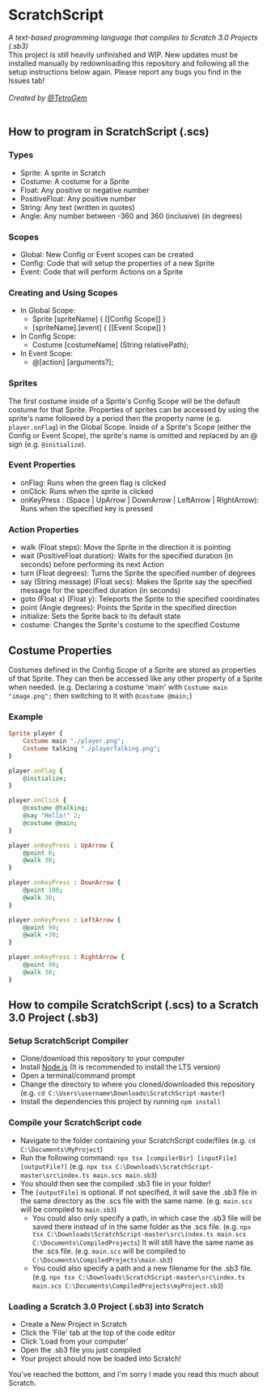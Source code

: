 # ScratchScript
*A text-based programming language that compiles to Scratch 3.0 Projects (.sb3)*
<br>
This project is still heavily unfinished and WIP. New updates must be installed manually by redownloading this repository and following all the setup instructions below again. Please report any bugs you find in the Issues tab!
<br><br>
*Created by [@TetroGem](https://github.com/TetroGem)*
<br><br>

## How to program in ScratchScript (.scs)
### Types
- Sprite: A sprite in Scratch
- Costume: A costume for a Sprite
- Float: Any positive or negative number
- PositiveFloat: Any positive number
- String: Any text (written in quotes)
- Angle: Any number between -360 and 360 (inclusive) (in degrees)

### Scopes
- Global: New Config or Event scopes can be created
- Config: Code that will setup the properties of a new Sprite
- Event: Code that will perform Actions on a Sprite

### Creating and Using Scopes
- In Global Scope:
  - Sprite \[spriteName\] { \[\[Config Scope\]\] }
  - [spriteName].[event] { \[\[Event Scope\]\] }
- In Config Scope:
  - Costume \[costumeName\] (String relativePath);
- In Event Scope:
  - @[action] [arguments?];

### Sprites
The first costume inside of a Sprite's Config Scope will be the default costume for that Sprite.
Properties of sprites can be accessed by using the sprite's name followed by a period then the property name (e.g. `player.onFlag`) in the Global Scope. Inside of a Sprite's Scope (either the Config or Event Scope), the sprite's name is omitted and replaced by an @ sign (e.g. `@initialize`).

### Event Properties
- onFlag: Runs when the green flag is clicked
- onClick: Runs when the sprite is clicked
- onKeyPress : (Space | UpArrow | DownArrow | LeftArrow | RIghtArrow): Runs when the specified key is pressed

### Action Properties
- walk (Float steps): Move the Sprite in the direction it is pointing
- wait (PositiveFloat duration): Waits for the specified duration (in seconds) before performing its next Action
- turn (Float degrees): Turns the Sprite the specified number of degrees
- say (String message) (Float secs): Makes the Sprite say the specified message for the specified duration (in seconds)
- goto (Float x) (Float y): Teleports the Sprite to the specified coordinates
- point (Angle degrees): Points the Sprite in the specified direction
- initialize: Sets the Sprite back to its default state
- costume: Changes the Sprite's costume to the specified Costume

## Costume Properties
Costumes defined in the Config Scope of a Sprite are stored as properties of that Sprite. They can then be accessed like any other property of a Sprite when needed. (e.g. Declaring a costume 'main' with `Costume main "image.png";` then switching to it with `@costume @main;`)

### Example
```ruby
Sprite player {
    Costume main "./player.png";
    Costume talking "./playerTalking.png";
}

player.onFlag {
    @initialize;
}

player.onClick {
    @costume @talking;
    @say "Hello!" 2;
    @costume @main;
}

player.onKeyPress : UpArrow {
    @point 0;
    @walk 30;
}

player.onKeyPress : DownArrow {
    @point 180;
    @walk 30;
}

player.onKeyPress : LeftArrow {
    @point 90;
    @walk -30;
}

player.onKeyPress : RightArrow {
    @point 90;
    @walk 30;
}
```

## How to compile ScratchScript (.scs) to a Scratch 3.0 Project (.sb3)
### Setup ScratchScript Compiler
- Clone/download this repository to your computer
- Install [Node.js](https://nodejs.org/en/) (It is recommended to install the LTS version)
- Open a terminal/command prompt
- Change the directory to where you cloned/downloaded this repository (e.g. `cd C:\Users\username\Downloads\ScratchScript-master`)
- Install the dependencies this project by running `npm install`

### Compile your ScratchScript code
- Navigate to the folder containing your ScratchScript code/files (e.g. `cd C:\Documents\MyProject`)
- Run the following command: `npx tsx [compilerDir] [inputFile] [outputFile?]` (e.g. `npx tsx C:\Downloads\ScratchScript-master\src\index.ts main.scs main.sb3`)
- You should then see the compiled .sb3 file in your folder!
- The `[outputFile]` is optional. If not specified, it will save the .sb3 file in the same directory as the .scs file with the same name. (e.g. `main.scs` will be compiled to `main.sb3`)
  - You could also only specify a path, in which case the .sb3 file will be saved there instead of in the same folder as the .scs file. (e.g. `npx tsx C:\Downloads\ScratchScript-master\src\index.ts main.scs C:\Documents\CompiledProjects`) It will still have the same name as the .scs file. (e.g. `main.scs` will be compiled to `C:\Documents\CompiledProjects\main.sb3`)
  - You could also specify a path and a new filename for the .sb3 file. (e.g. `npx tsx C:\Downloads\ScratchScript-master\src\index.ts main.scs C:\Documents\CompiledProjects\myProject.sb3`)

### Loading a Scratch 3.0 Project (.sb3) into Scratch
- Create a New Project in Scratch
- Click the 'File' tab at the top of the code editor
- Click 'Load from your computer'
- Open the .sb3 file you just compiled
- Your project should now be loaded into Scratch!

You've reached the bottom, and I'm sorry I made you read this much about Scratch.
